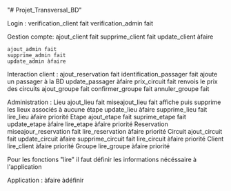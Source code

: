 "# Projet_Transversal_BD" 

Login :
	verification_client fait
	verification_admin fait

Gestion compte:
	ajout_client fait
	supprime_client fait
	update_client àfaire

	ajout_admin fait
	supprime_admin fait
	update_admin àfaire

Interaction client :
	ajout_reservation fait
	identification_passager fait
		ajoute un passager à la BD
	update_passager àfaire
	prix_circuit fait
		renvois le prix des circuits
	ajout_groupe fait
	confirmer_groupe fait
	annuler_groupe fait

Administration :
	Lieu
		ajout_lieu fait
		miseajout_lieu fait
			affiche puis supprime les lieux associés à aucune étape
		update_lieu àfaire
		supprime_lieu fait
		lire_lieu àfaire priorité
	Etape
		ajout_etape fait
		suprime_etape fait
		update_etape àfaire
		lire_etape àfaire priorité
	Reservation
		miseajour_reservation fait
		lire_reservation àfaire priorité
	Circuit
		ajout_circuit fait
		update_circuit àfaire
		supprime_circuit fait
		lire_circuit àfaire priorité
	Client
		lire_client àfaire priorité
	Groupe
		lire_groupe àfaire priorité
	
Pour les fonctions "lire" il faut définir les informations nécéssaire à l'application

Application :
	àfaire
	àdéfinir
